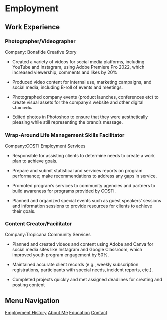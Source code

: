 # Employment 

## Work Experience

### Photographer/Videographer         
Company: Bonafide Creative Story

- Created a variety of videos for social media platforms, including YouTube and Instagram,
using Adobe Premiere Pro 2022, which increased viewership, comments and likes by 20%

- Produced video content for internal use, marketing campaigns, and social media, including
B-roll of events and meetings.

- Photographed company events (product launches, conferences etc) to create visual assets
for the company’s website and other digital channels.

- Edited photos in Photoshop to ensure that they were aesthetically pleasing while still
representing the brand’s message.

### Wrap-Around Life Management Skills Facilitator
Company:COSTI Employment Services

- Responsible for assisting clients to determine needs to create a work plan to achieve goals.
  
- Prepare and submit statistical and services reports on program performance; make
recommendations to address any gaps in service.

- Promoted program’s services to community agencies and partners to build awareness for
programs provided by COSTI.

- Planned and organized special events such as guest speakers’ sessions and information
sessions to provide resources for clients to achieve their goals.

### Content Creator/Facilitator
Company:Tropicana Community Services

- Planned and created videos and content using Adobe and Canva for social media sites like
Instagram and Google Classroom, which improved youth program engagement by 50%.

- Maintained accurate client records (e.g., weekly subscription registrations, participants with
special needs, incident reports, etc.).

- Completed projects quickly and met assigned deadlines for creating and posting content



## Menu Navigation

[Employment History](employment)
[About Me](index)
[Education](education)
[Contact](contact)
